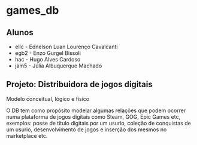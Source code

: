 # games_db

## Alunos
* ellc - Ednelson Luan Lourenço Cavalcanti
* egb2 - Enzo Gurgel Bissoli
* hac - Hugo Alves Cardoso
* jam5 - Júlia Albuquerque Machado

## Projeto: Distribuidora de jogos digitais
Modelo conceitual, lógico e físico

O DB tem como propósito modelar algumas relações que podem ocorrer numa plataforma de jogos digitais como Steam, GOG, Epic Games etc, exemplos: posse de título digitais por um usurio, coleção de conquistas de um usurio, desenvolvimento de jogos e inserção dos mesmos no marketplace etc.
